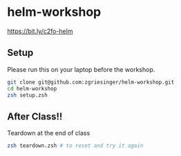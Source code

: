 # helm-workshop

https://bit.ly/c2fo-helm

## Setup

Please run this on your laptop before the workshop.

```sh
git clone git@github.com:zgriesinger/helm-workshop.git
cd helm-workshop
zsh setup.zsh
```


## After Class!!

Teardown at the end of class

```sh
zsh teardown.zsh # to reset and try it again
```
